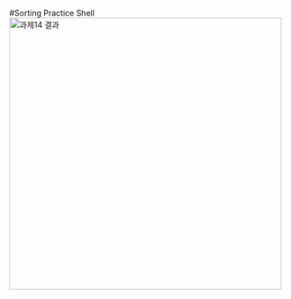 #Sorting Practice Shell
<img width="483" alt="과제14 결과" src="https://github.com/romians/C-Assignment14/assets/129321542/36497761-fa06-4671-bac7-b074f6f99ceb">
